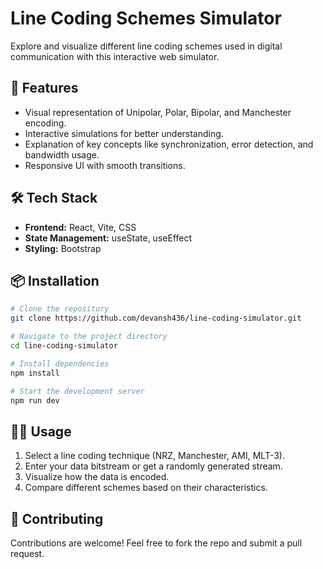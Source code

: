 # Line Coding Schemes Simulator

Explore and visualize different line coding schemes used in digital communication with this interactive web simulator.

## 🚀 Features
- Visual representation of Unipolar, Polar, Bipolar, and Manchester encoding.
- Interactive simulations for better understanding.
- Explanation of key concepts like synchronization, error detection, and bandwidth usage.
- Responsive UI with smooth transitions.

## 🛠️ Tech Stack
- **Frontend:** React, Vite, CSS
- **State Management:** useState, useEffect
- **Styling:** Bootstrap

## 📦 Installation
```bash
# Clone the repository
git clone https://github.com/devansh436/line-coding-simulator.git

# Navigate to the project directory
cd line-coding-simulator

# Install dependencies
npm install

# Start the development server
npm run dev
```

## 🧑‍💻 Usage
1. Select a line coding technique (NRZ, Manchester, AMI, MLT-3).
2. Enter your data bitstream or get a randomly generated stream.
3. Visualize how the data is encoded.
4. Compare different schemes based on their characteristics.

## 🌿 Contributing
Contributions are welcome! Feel free to fork the repo and submit a pull request.